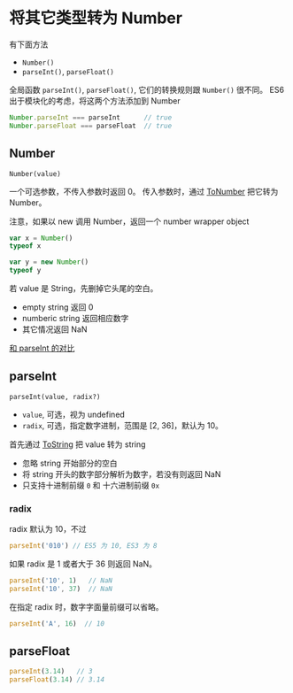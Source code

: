 # 将其它类型转为 Number

有下面方法

- `Number()`
- `parseInt()`, `parseFloat()`

全局函数 `parseInt()`, `parseFloat()`, 它们的转换规则跟 `Number()` 很不同。
ES6 出于模块化的考虑，将这两个方法添加到 Number

```js
Number.parseInt === parseInt      // true
Number.parseFloat === parseFloat  // true
```

## Number

`Number(value)`

一个可选参数，不传入参数时返回 0。
传入参数时，通过 [ToNumber](../data-types/conversion.md#ToNumber) 把它转为 Number。

注意，如果以 new 调用 Number，返回一个 number wrapper object

```js
var x = Number()
typeof x

var y = new Number()
typeof y
```

若 value 是 String，先删掉它头尾的空白。

- empty string 返回 0
- numberic string 返回相应数字
- 其它情况返回 NaN

[和 parseInt 的对比](Number-parseInt.html)

## parseInt

`parseInt(value, radix?)`

- `value`, 可选，视为 undefined
- `radix`, 可选，指定数字进制，范围是 [2, 36]，默认为 10。

首先通过 [ToString](../data-types/conversion.md#ToString) 把 value 转为 string

- 忽略 string 开始部分的空白
- 将 string 开头的数字部分解析为数字，若没有则返回 NaN
- 只支持十进制前缀 `0` 和 十六进制前缀 `0x`

### radix

radix 默认为 10，不过

```js
parseInt('010') // ES5 为 10, ES3 为 8
```

如果 radix 是 1 或者大于 36 则返回 NaN。

```js
parseInt('10', 1)   // NaN
parseInt('10', 37)  // NaN
```

在指定 radix 时，数字字面量前缀可以省略。

```js
parseInt('A', 16)  // 10
```

## parseFloat

```js
parseInt(3.14)   // 3
parseFloat(3.14) // 3.14
```
